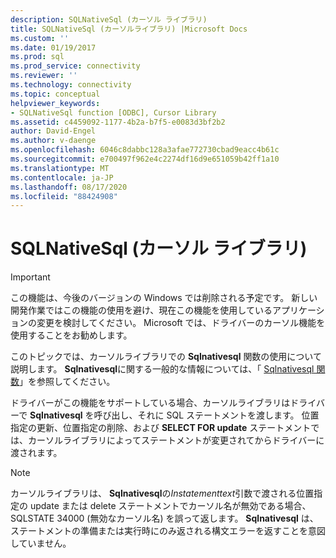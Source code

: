```yaml
---
description: SQLNativeSql (カーソル ライブラリ)
title: SQLNativeSql (カーソルライブラリ) |Microsoft Docs
ms.custom: ''
ms.date: 01/19/2017
ms.prod: sql
ms.prod_service: connectivity
ms.reviewer: ''
ms.technology: connectivity
ms.topic: conceptual
helpviewer_keywords:
- SQLNativeSql function [ODBC], Cursor Library
ms.assetid: c4459092-1177-4b2a-b7f5-e0083d3bf2b2
author: David-Engel
ms.author: v-daenge
ms.openlocfilehash: 6046c8dabbc128a3afae772730cbad9eacc4b61c
ms.sourcegitcommit: e700497f962e4c2274df16d9e651059b42ff1a10
ms.translationtype: MT
ms.contentlocale: ja-JP
ms.lasthandoff: 08/17/2020
ms.locfileid: "88424908"
---
```

# <a name="sqlnativesql-cursor-library"></a>SQLNativeSql (カーソル ライブラリ)
> [!IMPORTANT]  
>  この機能は、今後のバージョンの Windows では削除される予定です。 新しい開発作業ではこの機能の使用を避け、現在この機能を使用しているアプリケーションの変更を検討してください。 Microsoft では、ドライバーのカーソル機能を使用することをお勧めします。  
  
 このトピックでは、カーソルライブラリでの **Sqlnativesql** 関数の使用について説明します。 **Sqlnativesql**に関する一般的な情報については、「 [Sqlnativesql 関数](../../../odbc/reference/syntax/sqlnativesql-function.md)」を参照してください。  
  
 ドライバーがこの機能をサポートしている場合、カーソルライブラリはドライバーで **Sqlnativesql** を呼び出し、それに SQL ステートメントを渡します。 位置指定の更新、位置指定の削除、および **SELECT FOR update** ステートメントでは、カーソルライブラリによってステートメントが変更されてからドライバーに渡されます。  
  
> [!NOTE]  
>  カーソルライブラリは、 **Sqlnativesql**の*Instatementtext*引数で渡される位置指定の update または delete ステートメントでカーソル名が無効である場合、SQLSTATE 34000 (無効なカーソル名) を誤って返します。 **Sqlnativesql** は、ステートメントの準備または実行時にのみ返される構文エラーを返すことを意図していません。
